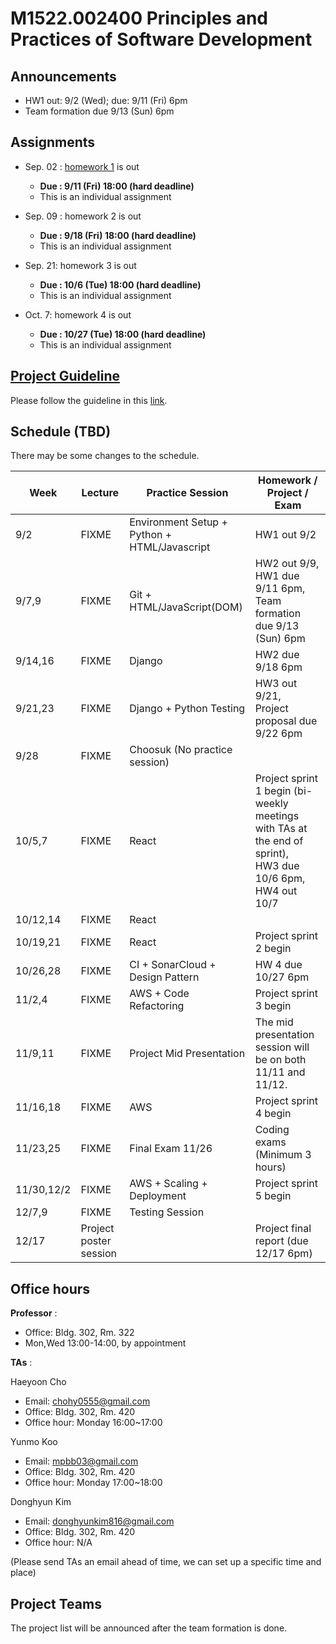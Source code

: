# M1522.002400 Principles and Practices of Software Development

## Announcements
- HW1 out: 9/2 (Wed); due: 9/11 (Fri) 6pm
- Team formation due 9/13 (Sun) 6pm

## Assignments

- Sep. 02 : [homework 1](hw1) is out
  - **Due : 9/11 (Fri) 18:00 (hard deadline)**
  - This is an individual assignment

- Sep. 09 : homework 2 is out
  - **Due : 9/18 (Fri) 18:00 (hard deadline)**
  - This is an individual assignment
  
- Sep. 21: homework 3 is out
  - **Due : 10/6 (Tue) 18:00 (hard deadline)**
  - This is an individual assignment

- Oct. 7: homework 4 is out
  - **Due : 10/27 (Tue) 18:00 (hard deadline)**
  - This is an individual assignment

## [Project Guideline](project)

Please follow the guideline in this [link](project).

## Schedule (TBD)

There may be some changes to the schedule.

| Week  | Lecture | Practice Session | Homework / Project / Exam |
|-------|---------|------------------|---------------------------|
|9/2 | FIXME | Environment Setup + Python + HTML/Javascript | HW1 out 9/2 |
|9/7,9| FIXME | Git + HTML/JavaScript(DOM) | HW2 out 9/9, <br/> HW1 due 9/11 6pm, <br/> Team formation due 9/13 (Sun) 6pm |
|9/14,16 | FIXME | Django | HW2 due 9/18 6pm |
|9/21,23 | FIXME | Django + Python Testing | HW3 out 9/21, <br/> Project proposal due 9/22 6pm |
|9/28 | FIXME | Choosuk (No practice session) | |
|10/5,7 | FIXME | React | Project sprint 1 begin (bi-weekly meetings with TAs at the end of sprint), <br/> HW3 due 10/6 6pm, <br/> HW4 out 10/7 |
|10/12,14 | FIXME | React | |
|10/19,21 | FIXME | React | Project sprint 2 begin |
|10/26,28 | FIXME | CI + SonarCloud + Design Pattern | HW 4 due 10/27 6pm |
|11/2,4 | FIXME | AWS + Code Refactoring | Project sprint 3 begin |
|11/9,11 | FIXME | Project Mid Presentation | The mid presentation session will be on both 11/11 and 11/12. |
|11/16,18 | FIXME | AWS | Project sprint 4 begin |
|11/23,25 | FIXME | Final Exam 11/26 | Coding exams (Minimum 3 hours) |
|11/30,12/2 | FIXME | AWS + Scaling + Deployment | Project sprint 5 begin |
|12/7,9 | FIXME | Testing Session | |
|12/17 | Project poster session | | Project final report (due 12/17 6pm) |

## Office hours
**Professor** : 
  - Office: Bldg. 302, Rm. 322
  - Mon,Wed 13:00-14:00, by appointment
  
**TAs** :

Haeyoon Cho
  - Email: chohy0555@gmail.com
  - Office: Bldg. 302, Rm. 420
  - Office hour: Monday 16:00~17:00

Yunmo Koo
  - Email: mpbb03@gmail.com
  - Office: Bldg. 302, Rm. 420
  - Office hour: Monday 17:00~18:00

Donghyun Kim
  - Email: donghyunkim816@gmail.com  
  - Office: Bldg. 302, Rm. 420
  - Office hour: N/A

(Please send TAs an email ahead of time, we can set up a specific time and place)

## Project Teams
The project list will be announced after the team formation is done.
